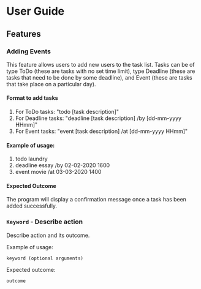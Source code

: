 # User Guide

## Features 

### Adding Events 
This feature allows users to add new users to the task list.
Tasks can be of type ToDo (these are tasks with no set time limit),
type Deadline (these are tasks that need to be done by some deadline),
and Event (these are tasks that take place on a particular day).

#### Format to add tasks
1. For ToDo tasks: "todo [task description]"
2. For Deadline tasks: "deadline [task description] /by [dd-mm-yyyy HHmm]"
3. For Event tasks: "event [task description] /at [dd-mm-yyyy HHmm]"

#### Example of usage:
1. todo laundry
2. deadline essay /by 02-02-2020 1600
3. event movie /at 03-03-2020 1400

#### Expected Outcome
The program will display a confirmation message once a task has been added successfully.


### `Keyword` - Describe action

Describe action and its outcome.

Example of usage: 

`keyword (optional arguments)`

Expected outcome:

`outcome`
